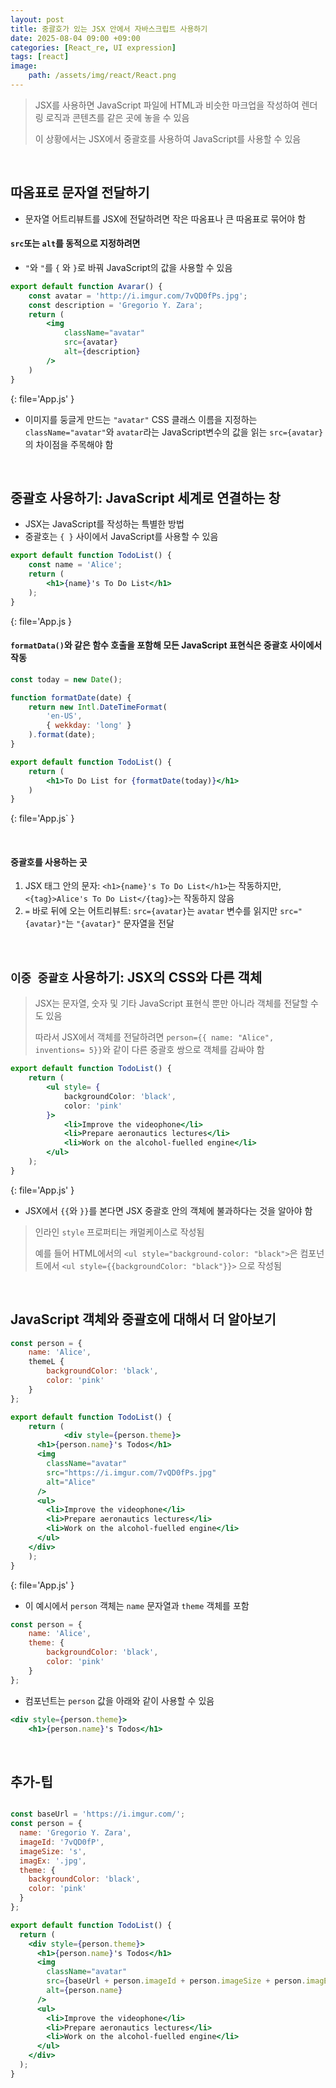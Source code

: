 ```yaml
---
layout: post
title: 중괄호가 있는 JSX 안에서 자바스크립트 사용하기
date: 2025-08-04 09:00 +09:00
categories: [React_re, UI expression]
tags: [react]
image:
    path: /assets/img/react/React.png
---
```


> JSX를 사용하면 JavaScript 파일에 HTML과 비슷한 마크업을 작성하여 렌더링 로직과 콘텐츠를 같은 곳에 놓을 수 있음
>
> 이 상황에서는 JSX에서 중괄호를 사용하여 JavaScript를 사용할 수 있음

<br>

## 따옴표로 문자열 전달하기

- 문자열 어트리뷰트를 JSX에 전달하려면 작은 따옴표나 큰 따옴표로 묶어야 함

#### `src`또는 `alt`를 동적으로 지정하려면

- `"`와 `"`를 `{` 와 `}`로 바꿔 JavaScript의 값을 사용할 수 있음

```jsx
export default function Avarar() {
    const avatar = 'http://i.imgur.com/7vQD0fPs.jpg';
    const description = 'Gregorio Y. Zara';
    return (
        <img
            className="avatar"
            src={avatar}
            alt={description}
        />
    )
}
```
{: file='App.js' }

- 이미지를 둥글게 만드는 `"avatar"` CSS 클래스 이름을 지정하는 `className="avatar"`와 `avatar`라는 JavaScript변수의 값을 읽는 `src={avatar}`의 차이점을 주목해야 함

<br>

## 중괄호 사용하기: JavaScript 세계로 연결하는 창

- JSX는 JavaScript를 작성하는 특별한 방법
- 중괄호는 `{ }` 사이에서 JavaScript를 사용할 수 있음

```jsx
export default function TodoList() {
    const name = 'Alice';
    return (
        <h1>{name}'s To Do List</h1>
    );
}
```
{: file='App.js }

#### `formatData()`와 같은 함수 호출을 포함해 모든 JavaScript 표현식은 중괄호 사이에서 작동

```jsx
const today = new Date();

function formatDate(date) {
    return new Intl.DateTimeFormat(
        'en-US',
        { wekkday: 'long' }
    ).format(date);
}

export default function TodoList() {
    return (
        <h1>To Do List for {formatDate(today)}</h1>
    )
}
```
{: file='App.js` }

<br>

#### 중괄호를 사용하는 곳

1. JSX 태그 안의 문자: `<h1>{name}'s To Do List</h1>`는 작동하지만, `<{tag}>Alice's To Do List</{tag}>`는 작동하지 않음
2. `=` 바로 뒤에 오는 어트리뷰트: `src={avatar}`는 `avatar` 변수를 읽지만 `src="{avatar}"`는 `"{avatar}"` 문자열을 전달

<br> 

## `이중 중괄호` 사용하기: JSX의 CSS와 다른 객체

> JSX는 문자열, 숫자 및 기타 JavaScript 표현식 뿐만 아니라 객체를 전달할 수도 있음
>
> 따라서 JSX에서 객체를 전달하려면 `person={{ name: "Alice", inventions= 5}}`와 같이 다른 중괄호 쌍으로 객체를 감싸야 함

```jsx
export default function TodoList() {
    return (
        <ul style= {
            backgroundColor: 'black',
            color: 'pink'
        }>
            <li>Improve the videophone</li>
            <li>Prepare aeronautics lectures</li>
            <li>Work on the alcohol-fuelled engine</li>
        </ul>
    );
}
```
{: file='App.js' }

- JSX에서 `{{`와 `}}`를 본다면 JSX 중괄호 안의 객체에 불과하다는 것을 알아야 함

> 인라인 `style` 프로퍼티는 캐멀케이스로 작성됨
>
> 예를 들어 HTML에서의 `<ul style="background-color: "black">`은 컴포넌트에서 `<ul style={{backgroundColor: "black"}}>` 으로 작성됨

<br>

## JavaScript 객체와 중괄호에 대해서 더 알아보기

```jsx
const person = {
    name: 'Alice',
    themeL {
        backgroundColor: 'black',
        color: 'pink'
    }
};

export default function TodoList() {
    return (
            <div style={person.theme}>
      <h1>{person.name}'s Todos</h1>
      <img
        className="avatar"
        src="https://i.imgur.com/7vQD0fPs.jpg"
        alt="Alice"
      />
      <ul>
        <li>Improve the videophone</li>
        <li>Prepare aeronautics lectures</li>
        <li>Work on the alcohol-fuelled engine</li>
      </ul>
    </div>
    );
}
```
{: file='App.js' }

- 이 예시에서 `person` 객체는 `name` 문자열과 `theme` 객체를 포함

```jsx
const person = {
    name: 'Alice',
    theme: {
        backgroundColor: 'black',
        color: 'pink'
    }
};
```

- 컴포넌트는 `person` 값을 아래와 같이 사용할 수 있음

```jsx
<div style={person.theme}>
    <h1>{person.name}'s Todos</h1>
```

<br>

## 추가-팁

```jsx

const baseUrl = 'https://i.imgur.com/';
const person = {
  name: 'Gregorio Y. Zara',
  imageId: '7vQD0fP',
  imageSize: 's',
  imagEx: '.jpg',
  theme: {
    backgroundColor: 'black',
    color: 'pink'
  }
};

export default function TodoList() {
  return (
    <div style={person.theme}>
      <h1>{person.name}'s Todos</h1>
      <img
        className="avatar"
        src={baseUrl + person.imageId + person.imageSize + person.imagEx}
        alt={person.name}
      />
      <ul>
        <li>Improve the videophone</li>
        <li>Prepare aeronautics lectures</li>
        <li>Work on the alcohol-fuelled engine</li>
      </ul>
    </div>
  );
}
```